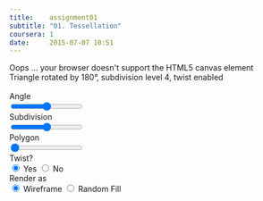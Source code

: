 ```yaml
---
title:    assignment01
subtitle: "01. Tessellation"
coursera: 1
date:     2015-07-07 10:51
---
```


<div class="col-md-8 col-md-offset-2">
    <canvas id="gl-canvas" width="512" height="512">
        Oops ... your browser doesn't support the HTML5 canvas element
    </canvas>
</div>

<div class="row">
    <div class="col-md-12 text-center">
        <span id="polygon">Triangle</span> rotated by <span id="theta">180</span>&deg;, subdivision level <span id="subdivision">4</span>, twist <span id="twist">enabled</span><br/><br/>
    </div>
</div>

<div class="row">
    <div class="col-md-4 col-xs-4">Angle</div>
    <div class="col-md-8 col-xs-8"><input type="range" min="0" max="360" step="1" value="180"
oninput="setTheta(this.value, 'theta')" /></div>
</div>
<div class="row">
    <div class="col-md-4 col-xs-4">Subdivision</div>
    <div class="col-md-8 col-xs-8"><input type="range" min="0" max="8" step="1" value="4"
    onchange="setSubdivisionLevel(this.value, 'subdivision')" /></div>
</div>
<div class="row">
    <div class="col-md-4 col-xs-4">Polygon</div>
    <div class="col-md-8 col-xs-8"><input type="range" min="3" max="8" step="1" value="3"
    onchange="setPolygon(this.value, 'polygon')" /></div>
</div>
<div class="row">
    <div class="col-md-4 col-xs-4">Twist? </div>
    <div class="col-md-8 col-xs-8">
    <input type="radio" name="twist" value="yes" checked="checked"
    onchange="setTwist(true, 'twist')" /> Yes
    <input type="radio" name="twist" value="no"
    onchange="setTwist(false, 'twist')" /> No</div>
</div>
<div class="row">
    <div class="col-md-4 col-xs-4">Render as</div>
    <div class="col-md-8 col-xs-8">
    <input type="radio" name="render" value="yes" checked="checked"
    onchange="setDrawType(true)" /> Wireframe
    <input type="radio" name="render" value="no"
    onchange="setDrawType(false)" /> Random Fill</div>
</div>